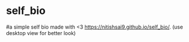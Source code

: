 # self_bio
#a simple self bio made with &lt;3
 https://nitishsai9.github.io/self_bio/. 
 (use desktop view for better look)
